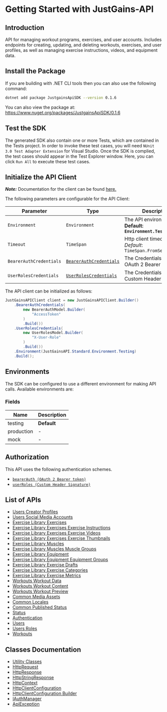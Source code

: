 
# Getting Started with JustGains-API

## Introduction

API for managing workout programs, exercises, and user accounts. Includes endpoints for creating, updating, and deleting workouts, exercises, and user profiles, as well as managing exercise instructions, videos, and equipment data.

## Install the Package

If you are building with .NET CLI tools then you can also use the following command:

```bash
dotnet add package JustgainsApiSDK --version 0.1.6
```

You can also view the package at:
https://www.nuget.org/packages/JustgainsApiSDK/0.1.6

## Test the SDK

The generated SDK also contain one or more Tests, which are contained in the Tests project. In order to invoke these test cases, you will need `NUnit 3.0 Test Adapter Extension` for Visual Studio. Once the SDK is complied, the test cases should appear in the Test Explorer window. Here, you can click `Run All` to execute these test cases.

## Initialize the API Client

**_Note:_** Documentation for the client can be found [here.](https://www.github.com/JustGains/just-gains-api-dotnet-sdk/tree/0.1.6/doc/client.md)

The following parameters are configurable for the API Client:

| Parameter | Type | Description |
|  --- | --- | --- |
| `Environment` | `Environment` | The API environment. <br> **Default: `Environment.Testing`** |
| `Timeout` | `TimeSpan` | Http client timeout.<br>*Default*: `TimeSpan.FromSeconds(100)` |
| `BearerAuthCredentials` | [`BearerAuthCredentials`](https://www.github.com/JustGains/just-gains-api-dotnet-sdk/tree/0.1.6/doc/auth/oauth-2-bearer-token.md) | The Credentials Setter for OAuth 2 Bearer token |
| `UserRolesCredentials` | [`UserRolesCredentials`](https://www.github.com/JustGains/just-gains-api-dotnet-sdk/tree/0.1.6/doc/auth/custom-header-signature.md) | The Credentials Setter for Custom Header Signature |

The API client can be initialized as follows:

```csharp
JustGainsAPIClient client = new JustGainsAPIClient.Builder()
    .BearerAuthCredentials(
        new BearerAuthModel.Builder(
            "AccessToken"
        )
        .Build())
    .UserRolesCredentials(
        new UserRolesModel.Builder(
            "X-User-Role"
        )
        .Build())
    .Environment(JustGainsAPI.Standard.Environment.Testing)
    .Build();
```

## Environments

The SDK can be configured to use a different environment for making API calls. Available environments are:

### Fields

| Name | Description |
|  --- | --- |
| testing | **Default** |
| production | - |
| mock | - |

## Authorization

This API uses the following authentication schemes.

* [`bearerAuth (OAuth 2 Bearer token)`](https://www.github.com/JustGains/just-gains-api-dotnet-sdk/tree/0.1.6/doc/auth/oauth-2-bearer-token.md)
* [`userRoles (Custom Header Signature)`](https://www.github.com/JustGains/just-gains-api-dotnet-sdk/tree/0.1.6/doc/auth/custom-header-signature.md)

## List of APIs

* [Users Creator Profiles](https://www.github.com/JustGains/just-gains-api-dotnet-sdk/tree/0.1.6/doc/controllers/users-creator-profiles.md)
* [Users Social Media Accounts](https://www.github.com/JustGains/just-gains-api-dotnet-sdk/tree/0.1.6/doc/controllers/users-social-media-accounts.md)
* [Exercise Library Exercises](https://www.github.com/JustGains/just-gains-api-dotnet-sdk/tree/0.1.6/doc/controllers/exercise-library-exercises.md)
* [Exercise Library Exercises Exercise Instructions](https://www.github.com/JustGains/just-gains-api-dotnet-sdk/tree/0.1.6/doc/controllers/exercise-library-exercises-exercise-instructions.md)
* [Exercise Library Exercises Exercise Videos](https://www.github.com/JustGains/just-gains-api-dotnet-sdk/tree/0.1.6/doc/controllers/exercise-library-exercises-exercise-videos.md)
* [Exercise Library Exercises Exercise Thumbnails](https://www.github.com/JustGains/just-gains-api-dotnet-sdk/tree/0.1.6/doc/controllers/exercise-library-exercises-exercise-thumbnails.md)
* [Exercise Library Muscles](https://www.github.com/JustGains/just-gains-api-dotnet-sdk/tree/0.1.6/doc/controllers/exercise-library-muscles.md)
* [Exercise Library Muscles Muscle Groups](https://www.github.com/JustGains/just-gains-api-dotnet-sdk/tree/0.1.6/doc/controllers/exercise-library-muscles-muscle-groups.md)
* [Exercise Library Equipment](https://www.github.com/JustGains/just-gains-api-dotnet-sdk/tree/0.1.6/doc/controllers/exercise-library-equipment.md)
* [Exercise Library Equipment Equipment Groups](https://www.github.com/JustGains/just-gains-api-dotnet-sdk/tree/0.1.6/doc/controllers/exercise-library-equipment-equipment-groups.md)
* [Exercise Library Exercise Drafts](https://www.github.com/JustGains/just-gains-api-dotnet-sdk/tree/0.1.6/doc/controllers/exercise-library-exercise-drafts.md)
* [Exercise Library Exercise Categories](https://www.github.com/JustGains/just-gains-api-dotnet-sdk/tree/0.1.6/doc/controllers/exercise-library-exercise-categories.md)
* [Exercise Library Exercise Metrics](https://www.github.com/JustGains/just-gains-api-dotnet-sdk/tree/0.1.6/doc/controllers/exercise-library-exercise-metrics.md)
* [Workouts Workout Data](https://www.github.com/JustGains/just-gains-api-dotnet-sdk/tree/0.1.6/doc/controllers/workouts-workout-data.md)
* [Workouts Workout Content](https://www.github.com/JustGains/just-gains-api-dotnet-sdk/tree/0.1.6/doc/controllers/workouts-workout-content.md)
* [Workouts Workout Preview](https://www.github.com/JustGains/just-gains-api-dotnet-sdk/tree/0.1.6/doc/controllers/workouts-workout-preview.md)
* [Common Media Assets](https://www.github.com/JustGains/just-gains-api-dotnet-sdk/tree/0.1.6/doc/controllers/common-media-assets.md)
* [Common Locales](https://www.github.com/JustGains/just-gains-api-dotnet-sdk/tree/0.1.6/doc/controllers/common-locales.md)
* [Common Published Status](https://www.github.com/JustGains/just-gains-api-dotnet-sdk/tree/0.1.6/doc/controllers/common-published-status.md)
* [Status](https://www.github.com/JustGains/just-gains-api-dotnet-sdk/tree/0.1.6/doc/controllers/status.md)
* [Authentication](https://www.github.com/JustGains/just-gains-api-dotnet-sdk/tree/0.1.6/doc/controllers/authentication.md)
* [Users](https://www.github.com/JustGains/just-gains-api-dotnet-sdk/tree/0.1.6/doc/controllers/users.md)
* [Users Roles](https://www.github.com/JustGains/just-gains-api-dotnet-sdk/tree/0.1.6/doc/controllers/users-roles.md)
* [Workouts](https://www.github.com/JustGains/just-gains-api-dotnet-sdk/tree/0.1.6/doc/controllers/workouts.md)

## Classes Documentation

* [Utility Classes](https://www.github.com/JustGains/just-gains-api-dotnet-sdk/tree/0.1.6/doc/utility-classes.md)
* [HttpRequest](https://www.github.com/JustGains/just-gains-api-dotnet-sdk/tree/0.1.6/doc/http-request.md)
* [HttpResponse](https://www.github.com/JustGains/just-gains-api-dotnet-sdk/tree/0.1.6/doc/http-response.md)
* [HttpStringResponse](https://www.github.com/JustGains/just-gains-api-dotnet-sdk/tree/0.1.6/doc/http-string-response.md)
* [HttpContext](https://www.github.com/JustGains/just-gains-api-dotnet-sdk/tree/0.1.6/doc/http-context.md)
* [HttpClientConfiguration](https://www.github.com/JustGains/just-gains-api-dotnet-sdk/tree/0.1.6/doc/http-client-configuration.md)
* [HttpClientConfiguration Builder](https://www.github.com/JustGains/just-gains-api-dotnet-sdk/tree/0.1.6/doc/http-client-configuration-builder.md)
* [IAuthManager](https://www.github.com/JustGains/just-gains-api-dotnet-sdk/tree/0.1.6/doc/i-auth-manager.md)
* [ApiException](https://www.github.com/JustGains/just-gains-api-dotnet-sdk/tree/0.1.6/doc/api-exception.md)

